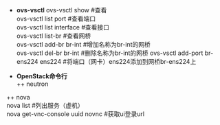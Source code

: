 + **ovs-vsctl**
ovs-vsctl show #查看  
ovs-vsctl list port #查看端口  
ovs-vsctl list interface #查看接口  
ovs-vsctl list-br #查看网桥  
ovs-vsctl add-br br-int #增加名称为br-int的网桥  
ovs-vsctl del-br br-int #删除名称为br-int的网桥 
ovs-vsctl add-port br-ens224 ens224 #将端口（网卡）ens224添加到网桥br-ens224上  

+  **OpenStack命令行**  
++ neutron  

++ nova  
nova list  #列出服务（虚机）  
nova get-vnc-console uuid novnc #获取ui登录url  
